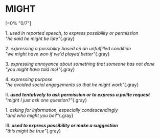 # MIGHT

[=0% "0/7"]


1\. *used in reported speech, to express possibility or permission*<br>
*"he said he might be late"*{.gray}

2\. *expressing a possibility based on an unfulfilled condition*<br>
*"we might have won if we'd played better"*{.gray}

3\. *expressing annoyance about something that someone has not done*<br>
*"you might have told me!"*{.gray}

4\. *expressing purpose*<br>
*"he avoided social engagements so that he might work"*{.gray}

II. ***used tentatively to ask permission or to express a polite request***<br>
*"might I just ask one question?"*{.gray}

1\. *asking for information, especially condescendingly*<br>
*"and who might you be?"*{.gray}

III. ***used to express possibility or make a suggestion***<br>
*"this might be true"*{.gray}
